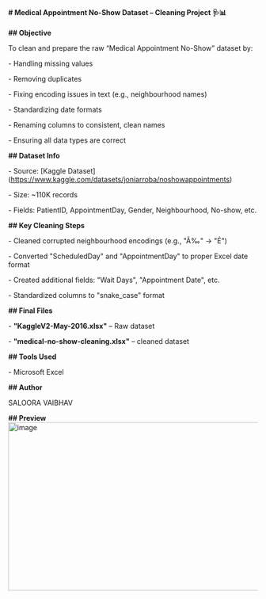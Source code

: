 #### **# Medical Appointment No-Show Dataset – Cleaning Project 🩺📊**



**## Objective**

To clean and prepare the raw “Medical Appointment No-Show” dataset by:

\- Handling missing values

\- Removing duplicates

\- Fixing encoding issues in text (e.g., neighbourhood names)

\- Standardizing date formats

\- Renaming columns to consistent, clean names

\- Ensuring all data types are correct



**## Dataset Info**

\- Source: \[Kaggle Dataset](https://www.kaggle.com/datasets/joniarroba/noshowappointments)

\- Size: ~110K records

\- Fields: PatientID, AppointmentDay, Gender, Neighbourhood, No-show, etc.



**## Key Cleaning Steps**

\- Cleaned corrupted neighbourhood encodings (e.g., "Ã‰" → "É")

\- Converted "ScheduledDay" and "AppointmentDay" to proper Excel date format

\- Created additional fields: "Wait Days", "Appointment Date", etc.

\- Standardized columns to "snake\_case" format



**## Final Files**

\- **"KaggleV2-May-2016.xlsx"** – Raw dataset

\- **"medical-no-show-cleaning.xlsx"** – cleaned dataset



 

**## Tools Used**

\- Microsoft Excel



**## Author**

SALOORA VAIBHAV


**## Preview**
<img width="1862" height="340" alt="image" src="https://github.com/user-attachments/assets/1791b86e-ea4f-44a1-87c4-dc430e101f64" />
